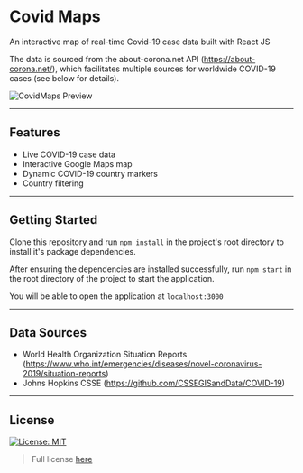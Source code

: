 Covid Maps
============
An interactive map of real-time Covid-19 case data built with React JS

The data is sourced from the about-corona.net API (https://about-corona.net/), which facilitates multiple sources for worldwide COVID-19 cases (see below for details).

![CovidMaps Preview](https://i.imgur.com/glTQbqU.png)

---
## Features

- Live COVID-19 case data
- Interactive Google Maps map
- Dynamic COVID-19 country markers
- Country filtering

---
## Getting Started

Clone this repository and run `npm install` in the project's root directory to install it's package dependencies.

After ensuring the dependencies are installed successfully, run `npm start` in the root directory of the project to start the application.

You will be able to open the application at `localhost:3000`

---

## Data Sources

- World Health Organization Situation Reports (https://www.who.int/emergencies/diseases/novel-coronavirus-2019/situation-reports)
- Johns Hopkins CSSE (https://github.com/CSSEGISandData/COVID-19)

---

## License
[![License: MIT](https://img.shields.io/badge/License-MIT-yellow.svg)](https://opensource.org/licenses/MIT)

>Full license [here](https://github.com/neillycubed/covidmaps/blob/main/LICENSE)
